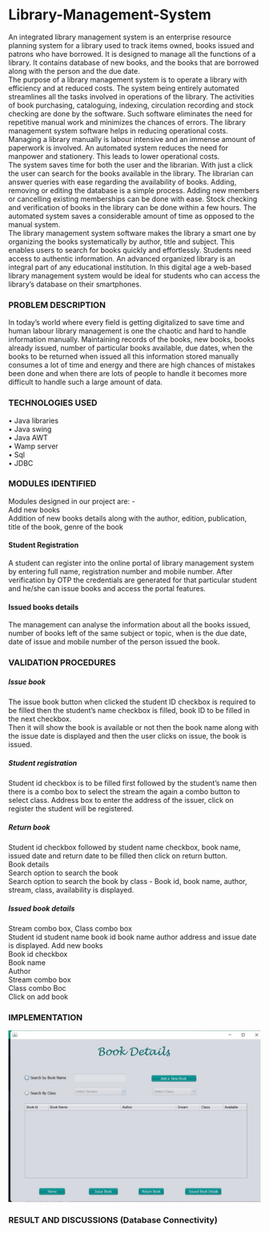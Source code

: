 # Library-Management-System

An integrated library management system is an enterprise resource planning system for a library used to track items owned, books issued and patrons who have borrowed. It is designed to manage all the functions of a library. It contains database of new books, and the books that are borrowed along with the person and the due date.  
The purpose of a library management system is to operate a library with efficiency and at reduced costs. The system being entirely automated streamlines all the tasks involved in operations of the library. The activities of book purchasing, cataloguing, indexing, circulation recording and stock checking are done by the software. Such software eliminates the need for repetitive manual work and minimizes the chances of errors. 
The library management system software helps in reducing operational costs. Managing a library manually is labour intensive and an immense amount of paperwork is involved. An automated system reduces the need for manpower and stationery. This leads to lower operational costs.  
The system saves time for both the user and the librarian. With just a click the user can search for the books available in the library. The librarian can answer queries with ease regarding the availability of books. Adding, removing or editing the database is a simple process. Adding new members or cancelling existing memberships can be done with ease. 
Stock checking and verification of books in the library can be done within a few hours. The automated system saves a considerable amount of time as opposed to the manual system.  
The library management system software makes the library a smart one by organizing the books systematically by author, title and subject. This enables users to search for books quickly and effortlessly. 
Students need access to authentic information. An advanced organized library is an integral part of any educational institution. In this digital age a web-based library management system would be ideal for students who can access the library’s database on their smartphones. 
 
### PROBLEM DESCRIPTION 
In today’s world where every field is getting digitalized to save time and human labour library management is one the chaotic and hard to handle information manually. Maintaining records of the books, new books, books already issued, number of particular books available, due dates, when the books to be returned when issued all this information stored manually consumes a lot of time and energy and there are high chances of mistakes been done and when there are lots of people to handle it becomes more difficult to handle such a large amount of data.   
 
### TECHNOLOGIES USED  
•	Java libraries  
•	Java swing  
•	Java AWT  
•	Wamp server  
•	Sql  
•	JDBC 
 
### MODULES IDENTIFIED  
Modules designed in our project are: -  
Add new books  
Addition of new books details along with the author, edition, publication, title of the book, genre of the book 
  
#### Student Registration  
A student can register into the online portal of library management system by entering full name, registration number and mobile number. After verification by OTP the credentials are generated for that particular student and he/she can issue books and access the portal features. 
 
#### Issued books details  
The management can analyse the information about all the books issued, number of books left of the same subject or topic, when is the due date, date of issue and mobile number of the person issued the book. 
 
### VALIDATION PROCEDURES  
##### Issue book 
The issue book button when clicked the student ID checkbox is required to be filled then the student’s name checkbox is filled, book ID to be filled in the next checkbox.  
Then it will show the book is available or not then the book name along with the issue date is displayed and then the user clicks on issue, the book is issued.   
 
##### Student registration  
Student id checkbox is to be filled first followed by the student’s name then there is a combo box to select the stream the again a combo button to select class. Address box to enter the address of the issuer, click on register the student will be registered.  
 
##### Return book 
Student id checkbox followed by student name checkbox, book name, issued date and return date to be filled then click on return button.   
Book details  
Search option to search the book  
Search option to search the book by class - Book id, book name, author, stream, class, availability is displayed.  
 
##### Issued book details  
Stream combo box, Class combo box  
Student id student name book id book name author address and issue date is displayed. 
Add new books  
Book id checkbox  
Book name  
Author  
Stream combo box  
Class combo Boc  
Click on add book  
 
 ### IMPLEMENTATION   
  <img src = "https://github.com/shriyasankhyan/Library-Management-System/blob/main/imgs/bookdetails.jpg">
 
### RESULT AND DISCUSSIONS (Database Connectivity) 

  
